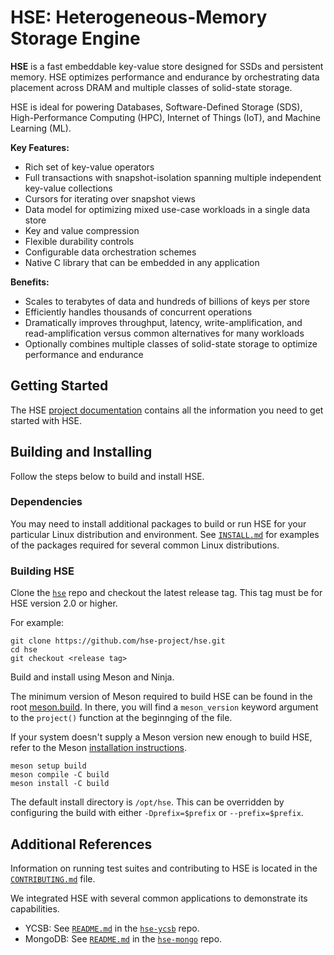 # HSE: Heterogeneous-Memory Storage Engine

**HSE** is a fast embeddable key-value store designed for SSDs and
persistent memory.
HSE optimizes performance and endurance by orchestrating data
placement across DRAM and multiple classes of solid-state storage.

HSE is ideal for powering Databases, Software-Defined Storage (SDS),
High-Performance Computing (HPC), Internet of Things (IoT),
and Machine Learning (ML).

**Key Features:**

* Rich set of key-value operators
* Full transactions with snapshot-isolation spanning multiple independent
key-value collections
* Cursors for iterating over snapshot views
* Data model for optimizing mixed use-case workloads in a single data store
* Key and value compression
* Flexible durability controls
* Configurable data orchestration schemes
* Native C library that can be embedded in any application

**Benefits:**

* Scales to terabytes of data and hundreds of billions of keys per store
* Efficiently handles thousands of concurrent operations
* Dramatically improves throughput, latency, write-amplification,
and read-amplification versus common alternatives for many workloads
* Optionally combines multiple classes of solid-state storage to
optimize performance and endurance

## Getting Started

The HSE [project documentation](https://hse-project.github.io/)
contains all the information you need to get started with HSE.

## Building and Installing

Follow the steps below to build and install HSE.

### Dependencies

You may need to install additional packages to build or run HSE for your
particular Linux distribution and environment.
See [`INSTALL.md`](https://github.com/hse-project/hse/blob/master/INSTALL.md)
for examples of the packages required for several common Linux distributions.

### Building HSE

<!--If you change the name of this header, please update all links to it as well-->

Clone the [`hse`](https://github.com/hse-project/hse) repo and checkout
the latest release tag. This tag must be for HSE version 2.0 or higher.

For example:

```shell
git clone https://github.com/hse-project/hse.git
cd hse
git checkout <release tag>
```

Build and install using Meson and Ninja.

The minimum version of Meson required to build HSE can be found in the root
[meson.build](./meson.build). In there, you will find a `meson_version`
keyword argument to the `project()` function at the beginnging of the file.

If your system doesn't supply a Meson version new enough to build HSE, refer to
the Meson
[installation instructions](https://mesonbuild.com/Getting-meson.html).

```shell
meson setup build
meson compile -C build
meson install -C build
```

The default install directory is `/opt/hse`. This can be overridden by
configuring the build with either `-Dprefix=$prefix` or `--prefix=$prefix`.

## Additional References

Information on running test suites and contributing to HSE is located in the
[`CONTRIBUTING.md`](./CONTRIBUTING.md) file.

We integrated HSE with several common applications to demonstrate its
capabilities.

* YCSB: See [`README.md`](https://github.com/hse-project/hse-ycsb/blob/v0.17.0-hse/hse/README.md) in the [`hse-ycsb`](https://github.com/hse-project/hse-ycsb) repo.
* MongoDB: See [`README.md`](https://github.com/hse-project/hse-mongo/blob/v3.4.17-hse/src/mongo/db/storage/hse/README.md) in the [`hse-mongo`](https://github.com/hse-project/hse-mongo) repo.
